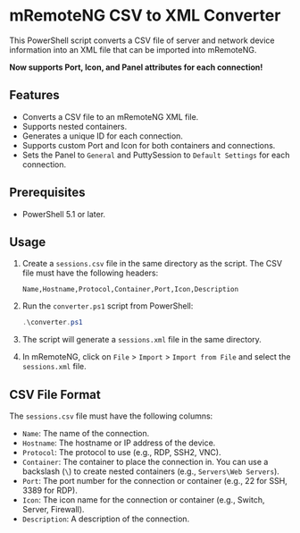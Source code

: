 # mRemoteNG CSV to XML Converter

This PowerShell script converts a CSV file of server and network device information into an XML file that can be imported into mRemoteNG.

**Now supports Port, Icon, and Panel attributes for each connection!**
## Features

*   Converts a CSV file to an mRemoteNG XML file.
*   Supports nested containers.
*   Generates a unique ID for each connection.
*   Supports custom Port and Icon for both containers and connections.
*   Sets the Panel to `General` and PuttySession to `Default Settings` for each connection.

## Prerequisites

*   PowerShell 5.1 or later.

## Usage

1.  Create a `sessions.csv` file in the same directory as the script. The CSV file must have the following headers:

    ```
    Name,Hostname,Protocol,Container,Port,Icon,Description
    ```

2.  Run the `converter.ps1` script from PowerShell:

    ```powershell
    .\converter.ps1
    ```

3.  The script will generate a `sessions.xml` file in the same directory.

4.  In mRemoteNG, click on `File` > `Import` > `Import from File` and select the `sessions.xml` file.

## CSV File Format

The `sessions.csv` file must have the following columns:

*   `Name`: The name of the connection.
*   `Hostname`: The hostname or IP address of the device.
*   `Protocol`: The protocol to use (e.g., RDP, SSH2, VNC).
*   `Container`: The container to place the connection in. You can use a backslash (`\`) to create nested containers (e.g., `Servers\Web Servers`).
*   `Port`: The port number for the connection or container (e.g., 22 for SSH, 3389 for RDP).
*   `Icon`: The icon name for the connection or container (e.g., Switch, Server, Firewall).
*   `Description`: A description of the connection.
